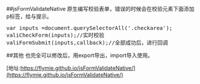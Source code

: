 ##jsFormValidateNative
原生编写校验表单，错误的时候会在校验元素下面添加p标签，给与提示。
<pre>
var inputs =document.querySelectorAll('.checkarea');
valiCheckForm(inputs);//实时校验
valiFormSubmit(inputs,callback);//全部成功后，进行回调
</pre>

##其他
也完全可以修改后，用export导出，import导入使用。

[地址:https://flymie.github.io/jsFormValidateNative/](https://flymie.github.io/jsFormValidateNative/)
